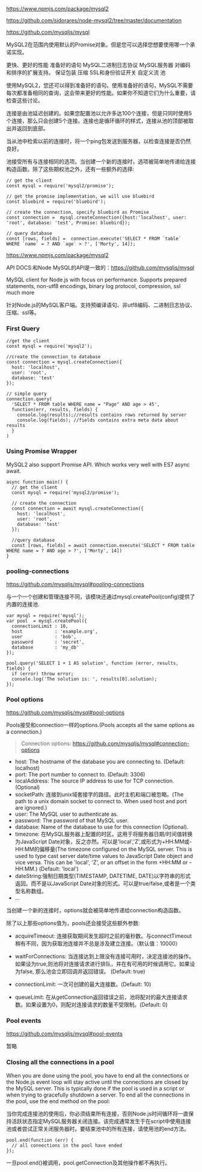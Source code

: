 https://www.npmjs.com/package/mysql2

https://github.com/sidorares/node-mysql2/tree/master/documentation

https://github.com/mysqljs/mysql

MySQL2在范围内使用默认的Promise对象。但是您可以选择您想要使用哪一个承诺实现。

更快、更好的性能
准备好的语句
MySQL二进制日志协议
MySQL服务器
对编码和排序的扩展支持。
保证包装
压缩
SSL和身份验证开关
自定义流
池

使用MySQL2，您还可以得到准备好的语句。使用准备好的语句，MySQL不需要每次都准备相同的查询，这会带来更好的性能。如果你不知道它们为什么重要，请检查这些讨论。

连接是由池延迟创建的。如果您配置池以允许多达100个连接，但是只同时使用5个连接，那么只会创建5个连接。连接也是循环循环的样式，连接从池的顶部被取出并返回到底部。

当从池中检索以前的连接时，将一个ping包发送到服务器，以检查连接是否仍然良好。

池接受所有与连接相同的选项。当创建一个新的连接时，选项被简单地传递给连接构造函数。除了这些期权池之外，还有一些额外的选择:

```
// get the client
const mysql = require('mysql2/promise');
 
// get the promise implementation, we will use bluebird
const bluebird = require('bluebird');
 
// create the connection, specify bluebird as Promise
const connection =  mysql.createConnection({host:'localhost', user: 'root', database: 'test', Promise: bluebird});
 
// query database
const [rows, fields] =  connection.execute('SELECT * FROM `table` WHERE `name` = ? AND `age` > ?', ['Morty', 14]);

```

<https://www.npmjs.com/package/mysql2>

API DOCS:和Node MySQL的API是一致的：<https://github.com/mysqljs/mysql>

MySQL client for Node.js with focus on performance. Supports prepared statements, non-utf8 encodings, binary log protocol, compression, ssl much more

针对Node.js的MySQL客户端。支持预编译语句、非utf8编码、二进制日志协议、压缩、ssl等。

### First Query
```
//get the client
const mysql = require('mysql2');

//create the connection to database
const connection = mysql.createConnection({
  host: 'localhost',
  user: 'root',
  database: 'test'
});

// simple query
connection.query(
  'SELECT * FROM table WHERE name = "Page" AND age > 45',
  function(err, results, fields) {
    console.log(results);//results contains rows returned by server
    console.log(fields); //fields contains extra meta data about results
  }
)
```

### Using Promise Wrapper
MySQL2 also support Promise API. Which works very well with ES7 async await.

```
async function main() {
  // get the client
  const mysql = require('mysql2/promise');

  // create the connection
  const connection = await mysql.createConnection({
    host: 'localhost',
    user: 'root',
    database: 'test'
  });

  //query database
  const [rows, fields] = await connection.execute('SELECT * FROM table WHERE name = ? AND age > ?', ['Morty', 14])
}

```


### pooling-connections
<https://github.com/mysqljs/mysql#pooling-connections>

与一个一个创建和管理连接不同，该模块还通过mysql.createPool(config)提供了内置的连接池.

```
var mysql = require('mysql');
var pool  = mysql.createPool({
  connectionLimit : 10,
  host            : 'example.org',
  user            : 'bob',
  password        : 'secret',
  database        : 'my_db'
});

pool.query('SELECT 1 + 1 AS solution', function (error, results, fields) {
  if (error) throw error;
  console.log('The solution is: ', results[0].solution);
});
```

### Pool options
<https://github.com/mysqljs/mysql#pool-options>

Pools接受和connection一样的options.(Pools accepts all the same options as a connection.) 

> Connection options: <https://github.com/mysqljs/mysql#connection-options>

- host: The hostname of the database you are connecting to. (Default: localhost)
- port: The port number to connect to. (Default: 3306)
- localAddress: The source IP address to use for TCP connection. (Optional)
- socketPath: 连接到unix域套接字的路径。此时主机和端口被忽略。(The path to a unix domain socket to connect to. When used host and port are ignored.)
- user: The MySQL user to authenticate as.
- password: The password of that MySQL user.
- database: Name of the database to use for this connection (Optional).
- timezone: 在MySQL服务器上配置的时区。这用于将服务器日期/时间值转换为JavaScript Date对象，反之亦然。可以是'local','Z',或形式为+HH:MM或-HH:MM的偏移量(The timezone configured on the MySQL server. This is used to type cast server date/time values to JavaScript Date object and vice versa. This can be 'local', 'Z', or an offset in the form +HH:MM or -HH:MM.) (Default: 'local')
- dateString:强制日期类型(TIMESTAMP, DATETIME, DATE)以字符串的形式返回。而不是以JavaScript Date对象的形式。可以是true/false,或者是一个类型名称数组。
- ...


当创建一个新的连接时，options就会被简单地传递给connection构造函数。

除了以上那些options值为，pools还会接受这些额外参数:

- acquireTimeout: 连接获取期间发生超时之前的毫秒数。与connectTimeout稍有不同，因为获取池连接并不总是涉及建立连接。（默认值：10000）

- waitForConnections: 当连接达到上限没有连接可用时，决定连接池的操作。如果设为true,则池将对连接请求进行排队，并在有可用的时候调用它。如果设为false, 那么池会立即回调并返回错误。 (Default: true)

- connectionLimit: 一次可创建的最大连接数。(Default: 10)

- queueLimit: 在从getConnection返回错误之前，池将配对的最大连接请求数。如果设置为0，则配对连接请求的数量不受限制。(Default: 0)


### Pool events
<https://github.com/mysqljs/mysql#pool-events>

暂略

### Closing all the connections in a pool
When you are done using the pool, you have to end all the connections or the Node.js event loop will stay active until the connections are closed by the MySQL server. This is typically done if the pool is used in a script or when trying to gracefully shutdown a server. To end all the connections in the pool, use the end method on the pool:

当你完成连接池的使用后，你必须结束所有连接，否则Node.js时间循环将一直保持活跃状态指定MySQL服务器关闭连接。该完成通常发生于在script中使用连接池或者尝试正常关闭服务器时。要结束池中的所有连接，请使用池的end方法。

```
pool.end(function (err) {
  // all connections in the pool have ended
});
```

一旦pool.end()被调用，pool.getConnection及其他操作都不再执行。